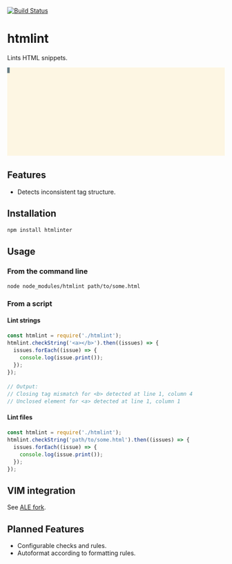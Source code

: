 [![Build Status](https://travis-ci.org/panter/htmlint.svg?branch=master)](https://travis-ci.org/panter/htmlint)

# htmlint
Lints HTML snippets.

![linting example](demo.gif?raw=true)

## Features
- Detects inconsistent tag structure.

## Installation

```shell
npm install htmlinter
```

## Usage

### From the command line
```shell
node node_modules/htmlint path/to/some.html
```

### From a script

#### Lint strings
```js
const htmlint = require('./htmlint');
htmlint.checkString('<a></b>').then((issues) => {
  issues.forEach((issue) => {
    console.log(issue.print());
  });
});

// Output:
// Closing tag mismatch for <b> detected at line 1, column 4
// Unclosed element for <a> detected at line 1, column 1
```

#### Lint files
```js
const htmlint = require('./htmlint');
htmlint.checkString('path/to/some.html').then((issues) => {
  issues.forEach((issue) => {
    console.log(issue.print());
  });
});
```

## VIM integration

See [ALE fork](https://github.com/kaethorn/ale). 

## Planned Features
- Configurable checks and rules.
- Autoformat according to formatting rules.
